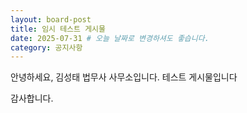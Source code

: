 ```yaml
---
layout: board-post
title: 임시 테스트 게시물
date: 2025-07-31 # 오늘 날짜로 변경하셔도 좋습니다.
category: 공지사항
---
```


안녕하세요, 김성태 법무사 사무소입니다.
테스트 게시물입니다

감사합니다.

